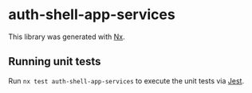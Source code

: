 # auth-shell-app-services

This library was generated with [Nx](https://nx.dev).

## Running unit tests

Run `nx test auth-shell-app-services` to execute the unit tests via [Jest](https://jestjs.io).
